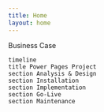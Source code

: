 ```yaml
---
title: Home
layout: home
---
```


Business Case

```mermaid
timeline
title Power Pages Project
section Analysis & Design
section Installation
section Implementation  
section Go-Live
section Maintenance
```